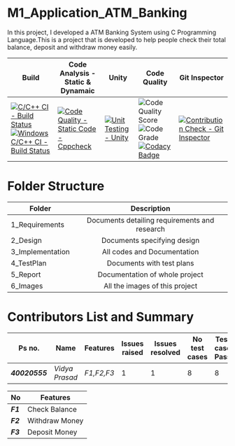 # M1_Application_ATM_Banking

In this project, I developed a ATM Banking System using C Programming Language.This is a project that is developed to help people check their total balance, deposit and withdraw money easily.


| Build | Code Analysis - Static & Dynamaic | Unity | Code Quality | Git Inspector |
|---|---|---|---|---|
  | [![C/C++ CI - Build Status](https://github.com/VidyaPrasad008/M1_Application_ATM_Banking/actions/workflows/Linux.yml/badge.svg)](https://github.com/VidyaPrasad008/M1_Application_ATM_Banking/actions/workflows/Linux.yml) [![Windows C/C++ CI - Build Status](https://github.com/VidyaPrasad008/M1_Application_ATM_Banking/actions/workflows/windows.yml/badge.svg)](https://github.com/VidyaPrasad008/M1_Application_ATM_Banking/actions/workflows/windows.yml) |[![Code Quality - Static Code - Cppcheck](https://github.com/VidyaPrasad008/M1_Application_ATM_Banking/actions/workflows/cppcheck.yml/badge.svg)](https://github.com/VidyaPrasad008/M1_Application_ATM_Banking/actions/workflows/cppcheck.yml) | [![Unit Testing - Unity](https://github.com/VidyaPrasad008/M1_Application_ATM_Banking/actions/workflows/unity.yml/badge.svg)](https://github.com/VidyaPrasad008/M1_Application_ATM_Banking/actions/workflows/unity.yml) | ![Code Quality Score](https://api.codiga.io/project/29911/score/svg) ![Code Grade](https://api.codiga.io/project/29911/status/svg)  [![Codacy Badge](https://app.codacy.com/project/badge/Grade/adbd8eb7a46347f1be1318a1ab2951d4)](https://www.codacy.com/gh/VidyaPrasad008/M1_Application_ATM_Banking/dashboard?utm_source=github.com&amp;utm_medium=referral&amp;utm_content=VidyaPrasad008/M1_Application_ATM_Banking&amp;utm_campaign=Badge_Grade)|[![Contribution Check - Git Inspector](https://github.com/VidyaPrasad008/M1_Application_ATM_Banking/actions/workflows/gitinspector.yml/badge.svg)](https://github.com/VidyaPrasad008/M1_Application_ATM_Banking/actions/workflows/gitinspector.yml)|


# Folder Structure
| Folder   |      Description     |  
|----------|:-------------:|
| 1_Requirements |  Documents detailing requirements and research |
| 2_Design |    Documents specifying design  | 
| 3_Implementation |   All codes and Documentation  |
| 4_TestPlan |  Documents with test plans |
| 5_Report |    Documentation of whole project  | 
| 6_Images |    All the images of this project  |

# Contributors List and Summary
| Ps no. | Name | Features | Issues raised | Issues resolved | No test cases | Test case Pass |
| ---- | ---- | ---- | ---- | ---- | ---- | ---- |
| **_40020555_** | *Vidya Prasad* | *F1,F2,F3* | 1 | 1 | 8 | 8 |

| No | Features |
| ---- | ---- |
| **_F1_** | Check Balance |
| **_F2_** | Withdraw Money | 
| **_F3_** | Deposit Money |
